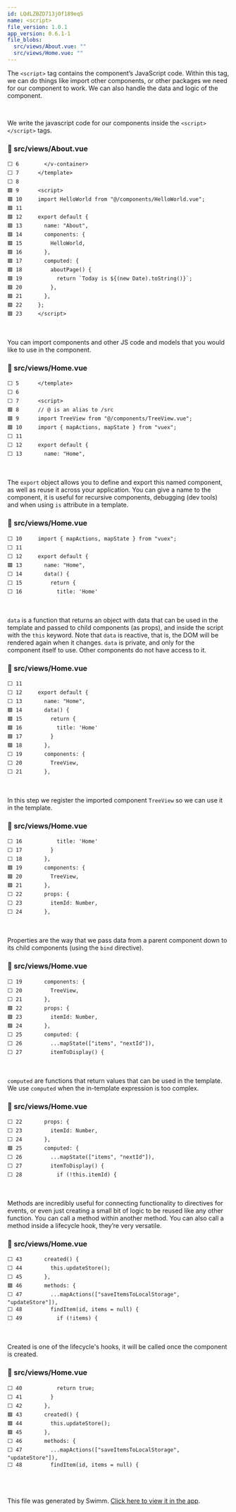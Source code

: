 ```yaml
---
id: LQdLZBZD713jOf189eqS
name: <script>
file_version: 1.0.1
app_version: 0.6.1-1
file_blobs:
  src/views/About.vue: ""
  src/views/Home.vue: ""
---
```


The `<script>` tag contains the component’s JavaScript code. Within this tag, we can do things like import other components, or other packages we need for our component to work. We can also handle the data and logic of the component.

<br/>

We write the javascript code for our components inside the `<script></script>` tags.
<!-- NOTE-swimm-snippet: the lines below link your snippet to Swimm -->
### 📄 src/views/About.vue
```vue
⬜ 6        </v-container>
⬜ 7      </template>
⬜ 8      
🟩 9      <script>
🟩 10     import HelloWorld from "@/components/HelloWorld.vue";
🟩 11     
🟩 12     export default {
🟩 13       name: "About",
🟩 14       components: {
🟩 15         HelloWorld,
🟩 16       },
🟩 17       computed: {
🟩 18         aboutPage() {
🟩 19           return `Today is ${(new Date).toString()}`;
🟩 20         },
🟩 21       },
🟩 22     };
🟩 23     </script>
```

<br/>

You can import components and other JS code and models  that you would like to use in the component.
<!-- NOTE-swimm-snippet: the lines below link your snippet to Swimm -->
### 📄 src/views/Home.vue
```vue
⬜ 5      </template>
⬜ 6      
⬜ 7      <script>
🟩 8      // @ is an alias to /src
🟩 9      import TreeView from "@/components/TreeView.vue";
🟩 10     import { mapActions, mapState } from "vuex";
⬜ 11     
⬜ 12     export default {
⬜ 13       name: "Home",
```

<br/>

The `export` object allows you to define and export this named component, as well as reuse it across your application.
You can give a name to the component, it is useful for recursive components, debugging (dev tools) and when using `is` attribute in a template.
<!-- NOTE-swimm-snippet: the lines below link your snippet to Swimm -->
### 📄 src/views/Home.vue
```vue
⬜ 10     import { mapActions, mapState } from "vuex";
⬜ 11     
⬜ 12     export default {
🟩 13       name: "Home",
⬜ 14       data() {
⬜ 15         return {
⬜ 16           title: 'Home'
```

<br/>

`data` is a function that returns an object with data that can be used in the template and passed to child components (as props), and inside the script with the `this` keyword.
Note that `data` is reactive, that is, the DOM will be rendered again when it changes.
`data` is private, and only for the component itself to use. Other components do not have access to it.
<!-- NOTE-swimm-snippet: the lines below link your snippet to Swimm -->
### 📄 src/views/Home.vue
```vue
⬜ 11     
⬜ 12     export default {
⬜ 13       name: "Home",
🟩 14       data() {
🟩 15         return {
🟩 16           title: 'Home'
🟩 17         }
🟩 18       },
⬜ 19       components: {
⬜ 20         TreeView,
⬜ 21       },
```

<br/>

In this step we register the imported component `TreeView` so we can use it in the template.
<!-- NOTE-swimm-snippet: the lines below link your snippet to Swimm -->
### 📄 src/views/Home.vue
```vue
⬜ 16           title: 'Home'
⬜ 17         }
⬜ 18       },
🟩 19       components: {
🟩 20         TreeView,
🟩 21       },
⬜ 22       props: {
⬜ 23         itemId: Number,
⬜ 24       },
```

<br/>

Properties are the way that we pass data from a parent component down to its child components (using the `bind` directive).
<!-- NOTE-swimm-snippet: the lines below link your snippet to Swimm -->
### 📄 src/views/Home.vue
```vue
⬜ 19       components: {
⬜ 20         TreeView,
⬜ 21       },
🟩 22       props: {
🟩 23         itemId: Number,
🟩 24       },
⬜ 25       computed: {
⬜ 26         ...mapState(["items", "nextId"]),
⬜ 27         itemToDisplay() {
```

<br/>

`computed`  are functions that return values that can be used in the template.
We use `computed` when the in-template expression is too complex.
<!-- NOTE-swimm-snippet: the lines below link your snippet to Swimm -->
### 📄 src/views/Home.vue
```vue
⬜ 22       props: {
⬜ 23         itemId: Number,
⬜ 24       },
🟩 25       computed: {
⬜ 26         ...mapState(["items", "nextId"]),
⬜ 27         itemToDisplay() {
⬜ 28           if (!this.itemId) {
```

<br/>

Methods are incredibly useful for connecting functionality to directives for events, or even just creating a small bit of logic to be reused like any other function. You can call a method within another method. You can also call a method inside a lifecycle hook, they’re very versatile.
<!-- NOTE-swimm-snippet: the lines below link your snippet to Swimm -->
### 📄 src/views/Home.vue
```vue
⬜ 43       created() {
⬜ 44         this.updateStore();
⬜ 45       },
🟩 46       methods: {
⬜ 47         ...mapActions(["saveItemsToLocalStorage", "updateStore"]),
⬜ 48         findItem(id, items = null) {
⬜ 49           if (!items) {
```

<br/>

Created is one of the lifecycle's hooks, it will be called once the component is created.
<!-- NOTE-swimm-snippet: the lines below link your snippet to Swimm -->
### 📄 src/views/Home.vue
```vue
⬜ 40           return true;
⬜ 41         }
⬜ 42       },
🟩 43       created() {
🟩 44         this.updateStore();
🟩 45       },
⬜ 46       methods: {
⬜ 47         ...mapActions(["saveItemsToLocalStorage", "updateStore"]),
⬜ 48         findItem(id, items = null) {
```

<br/>



<br/>

This file was generated by Swimm. [Click here to view it in the app](https://app.swimm.io/#/repos/DvJKcoPbOxqDEprL3Lun/docs/LQdLZBZD713jOf189eqS).